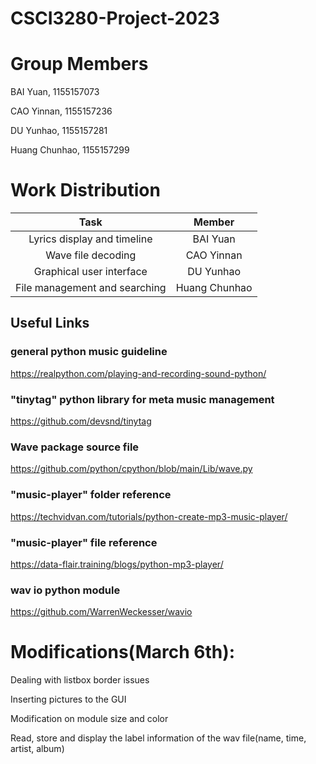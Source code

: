 # CSCI3280-Project-2023

# Group Members

BAI Yuan, 1155157073

CAO Yinnan, 1155157236

DU Yunhao, 1155157281

Huang Chunhao, 1155157299

# Work Distribution
| Task | Member | 
| :----: | :----: | 
| Lyrics display and timeline | BAI Yuan | 
| Wave file decoding | CAO Yinnan | 
| Graphical user interface | DU Yunhao | 
| File management and searching | Huang Chunhao | 

## Useful Links
### general python music guideline
https://realpython.com/playing-and-recording-sound-python/
### "tinytag" python library for meta music management
https://github.com/devsnd/tinytag
### Wave package source file
https://github.com/python/cpython/blob/main/Lib/wave.py
### "music-player" folder reference
https://techvidvan.com/tutorials/python-create-mp3-music-player/
### "music-player" file reference
https://data-flair.training/blogs/python-mp3-player/
### wav io python module
https://github.com/WarrenWeckesser/wavio

# Modifications(March 6th):

Dealing with listbox border issues

Inserting pictures to the GUI

Modification on module size and color

Read, store and display the label information of the wav file(name, time, artist, album)
